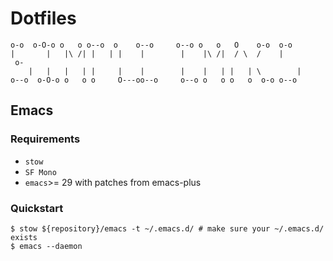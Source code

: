 # Dotfiles

```console
o-o  o-O-o o   o o--o  o    o--o     o--o o   o   O    o-o  o-o
|       |   |\ /| |   | |    |        |    |\ /|  / \  /    |
 o-
	|   |   |   | |     |    |        |    |   | |   | \        |
o--o  o-O-o o   o o     O---oo--o     o--o o   o o   o  o-o o--o
```

## Emacs

### Requirements

* `stow`
* `SF Mono`
* `emacs`>= 29 with patches from emacs-plus

### Quickstart

```console
$ stow ${repository}/emacs -t ~/.emacs.d/ # make sure your ~/.emacs.d/ exists
$ emacs --daemon
```
